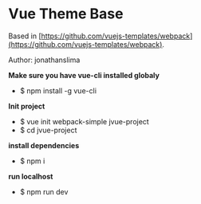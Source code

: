 # Vue Theme Base

Based in [https://github.com/vuejs-templates/webpack](https://github.com/vuejs-templates/webpack).

Author: jonathanslima

**Make sure you have vue-cli installed globaly**

- $ npm install -g vue-cli

**Init project**

- $ vue init webpack-simple jvue-project
- $ cd jvue-project

**install dependencies**

- $ npm i

**run localhost**

- $ npm run dev